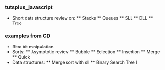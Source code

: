 ### tutsplus_javascript ###
* Short data structure review on:
  ** Stacks
  ** Queues
  ** SLL
  ** DLL
  ** Tree

### examples from CD ###
* Bits: bit minipulation
* Sorts:
  ** Asymptotic review
  ** Bubble
  ** Selection
  ** Insertion
  ** Merge
  ** Quick
* Data structures:
  ** Merge sort with sll
  ** Binary Search Tree I
